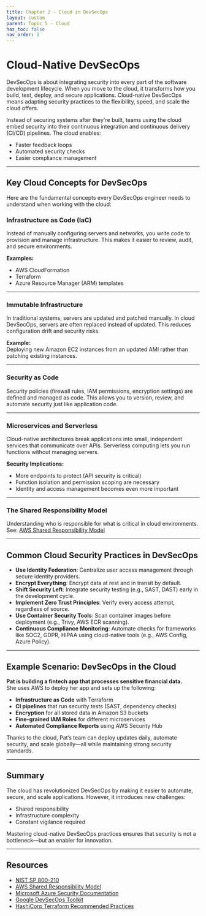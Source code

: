 ```yaml
---
title: Chapter 2 - Cloud in DevSecOps
layout: custom
parent: Topic 5 - Cloud 
has_toc: false
nav_order: 2
---
```


# Cloud-Native DevSecOps

DevSecOps is about integrating security into every part of the software development lifecycle. When you move to the cloud, it transforms how you build, test, deploy, and secure applications. Cloud-native DevSecOps means adapting security practices to the flexibility, speed, and scale the cloud offers.

Instead of securing systems after they're built, teams using the cloud embed security into their continuous integration and continuous delivery (CI/CD) pipelines. The cloud enables:

- Faster feedback loops  
- Automated security checks  
- Easier compliance management  

---

## Key Cloud Concepts for DevSecOps

Here are the fundamental concepts every DevSecOps engineer needs to understand when working with the cloud:

### Infrastructure as Code (IaC)

Instead of manually configuring servers and networks, you write code to provision and manage infrastructure. This makes it easier to review, audit, and secure environments.

**Examples:**

- AWS CloudFormation  
- Terraform  
- Azure Resource Manager (ARM) templates  

---

### Immutable Infrastructure

In traditional systems, servers are updated and patched manually. In cloud DevSecOps, servers are often replaced instead of updated. This reduces configuration drift and security risks.

**Example:**  
Deploying new Amazon EC2 instances from an updated AMI rather than patching existing instances.

---

### Security as Code

Security policies (firewall rules, IAM permissions, encryption settings) are defined and managed as code. This allows you to version, review, and automate security just like application code.

---

### Microservices and Serverless

Cloud-native architectures break applications into small, independent services that communicate over APIs. Serverless computing lets you run functions without managing servers.

**Security Implications:**

- More endpoints to protect (API security is critical)  
- Function isolation and permission scoping are necessary  
- Identity and access management becomes even more important  

---

### The Shared Responsibility Model

Understanding who is responsible for what is critical in cloud environments.  
See: [AWS Shared Responsibility Model](https://aws.amazon.com/compliance/shared-responsibility-model/)

---

## Common Cloud Security Practices in DevSecOps

- **Use Identity Federation**: Centralize user access management through secure identity providers.  
- **Encrypt Everything**: Encrypt data at rest and in transit by default.  
- **Shift Security Left**: Integrate security testing (e.g., SAST, DAST) early in the development cycle.  
- **Implement Zero Trust Principles**: Verify every access attempt, regardless of source.  
- **Use Container Security Tools**: Scan container images before deployment (e.g., Trivy, AWS ECR scanning).  
- **Continuous Compliance Monitoring**: Automate checks for frameworks like SOC2, GDPR, HIPAA using cloud-native tools (e.g., AWS Config, Azure Policy).

---

## Example Scenario: DevSecOps in the Cloud

**Pat is building a fintech app that processes sensitive financial data.**  
She uses AWS to deploy her app and sets up the following:

- **Infrastructure as Code** with Terraform  
- **CI pipelines** that run security tests (SAST, dependency checks)  
- **Encryption** for all stored data in Amazon S3 buckets  
- **Fine-grained IAM Roles** for different microservices  
- **Automated Compliance Reports** using AWS Security Hub  

Thanks to the cloud, Pat’s team can deploy updates daily, automate security, and scale globally—all while maintaining strong security standards.

---

## Summary

The cloud has revolutionized DevSecOps by making it easier to automate, secure, and scale applications. However, it introduces new challenges:

- Shared responsibility  
- Infrastructure complexity  
- Constant vigilance required  

Mastering cloud-native DevSecOps practices ensures that security is not a bottleneck—but an enabler for innovation.

---

## Resources

- [NIST SP 800-210](https://csrc.nist.gov/pubs/sp/800/210/final)  
- [AWS Shared Responsibility Model](https://aws.amazon.com/compliance/shared-responsibility-model/)  
- [Microsoft Azure Security Documentation](https://learn.microsoft.com/en-us/azure/security/)  
- [Google DevSecOps Toolkit](https://cloud.google.com/blog/products/networking/introducing-the-devsecops-toolkit)  
- [HashiCorp Terraform Recommended Practices](https://developer.hashicorp.com/terraform/cloud-docs/recommended-practices)
